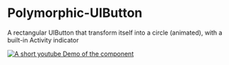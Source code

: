 # Polymorphic-UIButton
A rectangular UIButton that transform itself into a circle (animated), with a built-in Activity indicator

[![A short youtube Demo of the component](http://share.gifyoutube.com/mG5W3w.gif
)](https://www.youtube.com/watch?v=Gxfdfn0uioA)